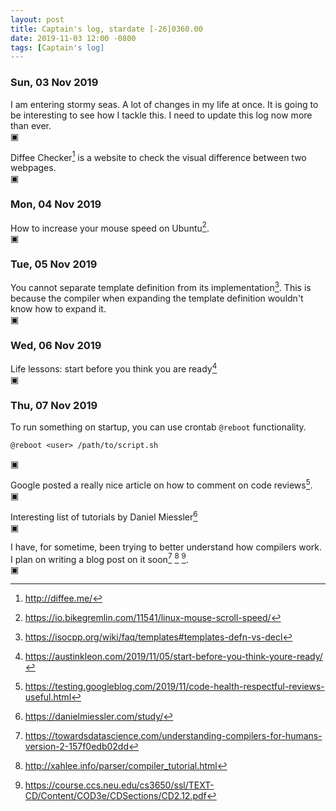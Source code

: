 ```yaml
---
layout: post
title: Captain's log, stardate [-26]0360.00
date: 2019-11-03 12:00 -0800
tags: [Captain's log]
---
```


### Sun, 03 Nov 2019

I am entering stormy seas. A lot of changes in my life at once. It is going to
be interesting to see how I tackle this. I need to update this log now more
than ever.  
▣

Diffee Checker[^1] is a website to check the visual difference
between two webpages.  
▣

### Mon, 04 Nov 2019

How to increase your mouse speed on Ubuntu[^2].  
▣

### Tue, 05 Nov 2019

You cannot separate template definition from its implementation[^3].
This is because the compiler when expanding the template definition wouldn't
know how to expand it.  
▣

### Wed, 06 Nov 2019

Life lessons: start before you think you are ready[^4]  
▣

### Thu, 07 Nov 2019

To run something on startup, you can use crontab `@reboot` functionality.
```
@reboot <user> /path/to/script.sh
```
▣

Google posted a really nice article on how to comment on code reviews[^5].  
▣

Interesting list of tutorials by Daniel Miessler[^6]  
▣

I have, for sometime, been trying to better understand how compilers work. I 
plan on writing a blog post on it soon[^7] [^8] [^9].  
▣

[^1]: <http://diffee.me/>
[^2]: <https://io.bikegremlin.com/11541/linux-mouse-scroll-speed/>
[^3]: <https://isocpp.org/wiki/faq/templates#templates-defn-vs-decl>
[^4]: <https://austinkleon.com/2019/11/05/start-before-you-think-youre-ready/>
[^5]: <https://testing.googleblog.com/2019/11/code-health-respectful-reviews-useful.html>
[^6]: <https://danielmiessler.com/study/>
[^7]: <https://towardsdatascience.com/understanding-compilers-for-humans-version-2-157f0edb02dd>
[^8]: <http://xahlee.info/parser/compiler_tutorial.html>
[^9]: <https://course.ccs.neu.edu/cs3650/ssl/TEXT-CD/Content/COD3e/CDSections/CD2.12.pdf>
